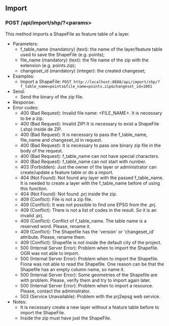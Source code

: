 ## Import


### POST /api/import/shp/?\<params>

This method imports a ShapeFile as feature table of a layer.
- Parameters:
    - f_table_name (mandatory) (text): the name of the layer/feature table used to save the ShapeFile (e.g. points);
    - file_name (mandatory) (text): the file name of the zip with the extension (e.g. points.zip);
    - changeset_id (mandatory) (integer): the created changeset;
- Examples:
    - Import a ShapeFile: ```POST http://localhost:8888/api/import/shp/?f_table_name=points&file_name=points.zip&changeset_id=1001```
- Send:
    - Send the binary of the zip file.
- Response:
- Error codes:
    - 400 (Bad Request): Invalid file name: \<FILE_NAME\>. It is necessary to be a zip.
    - 400 (Bad Request): Invalid ZIP! It is necessary to exist a ShapeFile (.shp) inside de ZIP.
    - 400 (Bad Request): It is necessary to pass the f_table_name, file_name and changeset_id in request.
    - 400 (Bad Request): It is necessary to pass one binary zip file in the body of the request.
    - 400 (Bad Request): f_table_name can not have special characters.
    - 400 (Bad Request): f_table_name can not start with number.
    - 403 (Forbidden): Just the owner of the layer or administrator can create/update a feature table or do a import.
    - 404 (Not Found): Not found any layer with the passed f_table_name. It is needed to create a layer with the f_table_name before of using this function.
    - 404 (Not Found): Not found .prj inside the zip.
    - 409 (Conflict): File is not a zip file.
    - 409 (Conflict): It was not possible to find one EPSG from the .prj.
    - 409 (Conflict): There is not a list of codes in the result. So it is an invalid .prj.
    - 409 (Conflict): Conflict of f_table_name. The table name is a reserved word. Please, rename it.
    - 409 (Conflict): The Shapefile has the 'version' or 'changeset_id' attribute. Please, rename them.
    - 409 (Conflict): Shapefile is not inside the default city of the project.
    - 500 (Internal Server Error): Problem when to import the Shapefile. OGR was not able to import.
    - 500 (Internal Server Error): Problem when to import the Shapefile. Fiona was not able to read the Shapefile. One reason can be that the Shapefile has an empty column name, so name it.
    - 500 (Internal Server Error): Some geometries of the Shapefile are with problem. Please, verify them and try to import again later.
    - 500 (Internal Server Error): Problem when to import a resource. Please, contact the administrator.
    - 503 (Service Unavailable): Problem with the prj2epsg web service.
- Notes:
    - It is necessary create a new layer without a feature table before to import the ShapeFile.
    - Inside the zip must have just the ShapeFile.
